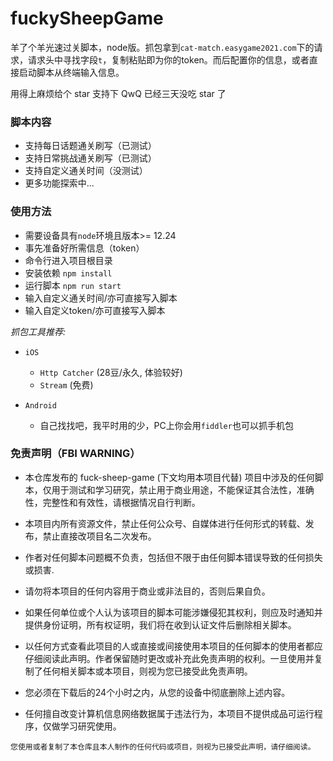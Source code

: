 # fuckySheepGame

羊了个羊光速过关脚本，node版。抓包拿到`cat-match.easygame2021.com`下的请求，请求头中寻找字段`t`，复制粘贴即为你的token。而后配置你的信息，或者直接启动脚本从终端输入信息。

用得上麻烦给个 star 支持下 QwQ 已经三天没吃 star 了

### 脚本内容
- 支持每日话题通关刷写（已测试）
- 支持日常挑战通关刷写（已测试）
- 支持自定义通关时间（没测试）
- 更多功能探索中...

### 使用方法
- 需要设备具有`node`环境且版本>= 12.24
- 事先准备好所需信息（token）
- 命令行进入项目根目录
- 安装依赖 `npm install`
- 运行脚本 `npm run start`
- 输入自定义通关时间/亦可直接写入脚本
- 输入自定义token/亦可直接写入脚本

*抓包工具推荐:*
- `iOS` 
  - `Http Catcher` (28豆/永久, 体验较好)
  - `Stream` (免费)

- `Android`
  - 自己找找吧，我平时用的少，PC上你会用`fiddler`也可以抓手机包



### 免责声明（FBI WARNING）

- 本仓库发布的 fuck-sheep-game (下文均用本项目代替) 项目中涉及的任何脚本，仅用于测试和学习研究，禁止用于商业用途，不能保证其合法性，准确性，完整性和有效性，请根据情况自行判断。

- 本项目内所有资源文件，禁止任何公众号、自媒体进行任何形式的转载、发布，禁止直接改项目名二次发布。

- 作者对任何脚本问题概不负责，包括但不限于由任何脚本错误导致的任何损失或损害.

- 请勿将本项目的任何内容用于商业或非法目的，否则后果自负。

- 如果任何单位或个人认为该项目的脚本可能涉嫌侵犯其权利，则应及时通知并提供身份证明，所有权证明，我们将在收到认证文件后删除相关脚本。

- 以任何方式查看此项目的人或直接或间接使用本项目的任何脚本的使用者都应仔细阅读此声明。作者保留随时更改或补充此免责声明的权利。一旦使用并复制了任何相关脚本或本项目，则视为您已接受此免责声明。

- 您必须在下载后的24个小时之内，从您的设备中彻底删除上述内容。

- 任何擅自改变计算机信息网络数据属于违法行为，本项目不提供成品可运行程序，仅做学习研究使用。

`您使用或者复制了本仓库且本人制作的任何代码或项目，则视为已接受此声明，请仔细阅读。`
